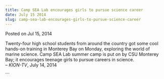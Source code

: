 ```yaml
---
title: Camp SEA Lab encourages girls to pursue science career
date: July 15 2014
slug: camp-sea-lab-encourages-girls-to-pursue-science-career
---
```


 
<span class="date">Posted on Jul 15, 2014    </span>
<p>Twenty-four high school students from around the country got
some cool hands-on training in Monterey Bay on Monday, exploring
the world of marine science. Camp SEA Lab summer camp is put on by
CSU Monterey Bay; it encourages teenage girls to pursue careers in
science.<br>
&#x2013; <em>KION-TV</em>, July 14, 2014</br></p>
```
